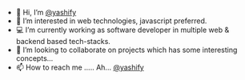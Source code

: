- 👋 Hi, I’m [@yashify](http://yashify.in)
- 👀 I’m interested in web technologies, javascript preferred.
- 💻 I’m currently working as software developer in multiple web & backend based tech-stacks.
- 💞️ I’m looking to collaborate on projects which has some interesting concepts...
- 📫 How to reach me ..... Ah... [@yashify](https://www.instagram.com/yashify/) 

<!---
yashify/yashify is a ✨ special ✨ repository because its `README.md` (this file) appears on your GitHub profile.
You can click the Preview link to take a look at your changes.
--->
